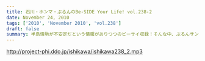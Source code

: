 ```yaml
---
title: 石川・ホンマ・ぶるんのBe-SIDE Your Life! vol.238-2
date: November 24, 2010
tags: ['2010', 'November 2010', 'vol.238']
draft: false
summary: 半島情勢が不安定だという情報がありつつのビーサイ収録！そんな中、ぶるんサン。近所の慶応大学の「三田祭」のチャラチャラ具合に、オフではずーーと愚痴っていました。いや、憤っておりました。駅からずっとチャラ男たちがナンパしているそうです。NAMAE
---
```


http://project-phi.ddo.jp/ishikawa/ishikawa238_2.mp3